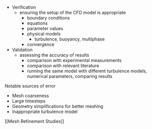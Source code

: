 
- Verification
	- ensuring the setup of the CFD model is appropriate
		- boundary conditions
		- equations
		- parameter values
		- physical models
			- turbulence, buoyancy, multiphase
		- convergence
- Validation
	- assessing the accuracy of results
		- comparison with experimental measurements
		- comparison with relevant literature
		- running the same model with different turbulence models, numerical parameters, comparing results
	
Notable sources of error
- Mesh coarseness
- Large timesteps
- Geometry simplifications for better meshing
- Inappropriate turbulence model

[[Mesh Refinement Studies]]
